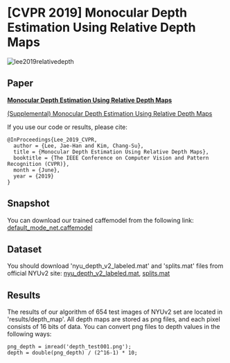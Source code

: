 # [CVPR 2019] Monocular Depth Estimation Using Relative Depth Maps
![lee2019relativedepth](img/intro.PNG)

## Paper

[**Monocular Depth Estimation Using Relative Depth Maps**](http://openaccess.thecvf.com/content_CVPR_2019/papers/Lee_Monocular_Depth_Estimation_Using_Relative_Depth_Maps_CVPR_2019_paper.pdf)

[(Supplemental) Monocular Depth Estimation Using Relative Depth Maps](http://openaccess.thecvf.com/content_CVPR_2019/supplemental/Lee_Monocular_Depth_Estimation_CVPR_2019_supplemental.pdf)

If you use our code or results, please cite:
```
@InProceedings{Lee_2019_CVPR,
  author = {Lee, Jae-Han and Kim, Chang-Su},
  title = {Monocular Depth Estimation Using Relative Depth Maps}, 
  booktitle = {The IEEE Conference on Computer Vision and Pattern Recognition (CVPR)},
  month = {June},
  year = {2019}
}
```

## Snapshot
You can download our trained caffemodel from the following link: [default_mode_net.caffemodel](https://drive.google.com/file/d/1w0BNsQH3hUKVh4pjpmfsryTc77OXlCGB/view?usp=sharing)

## Dataset
You should download 'nyu_depth_v2_labeled.mat' and 'splits.mat' files from official NYUv2 site: [nyu_depth_v2_labeled.mat](https://cs.nyu.edu/~silberman/datasets/nyu_depth_v2.html), [splits.mat](https://cs.nyu.edu/~silberman/projects/indoor_scene_seg_sup.html)

## Results
The results of our algorithm of 654 test images of NYUv2 set are located in 'results/depth_map'.
All depth maps are stored as png files, and each pixel consists of 16 bits of data.
You can convert png files to depth values in the following ways:
```
png_depth = imread('depth_test001.png');
depth = double(png_depth) / (2^16-1) * 10;
```
